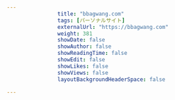 ---
                title: "bbagwang.com"
                tags: [パーソナルサイト]
                externalUrl: "https://bbagwang.com"
                weight: 381
                showDate: false
                showAuthor: false
                showReadingTime: false
                showEdit: false
                showLikes: false
                showViews: false
                layoutBackgroundHeaderSpace: false
                ---

